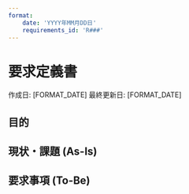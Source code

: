 ```yaml
---
format:
    date: 'YYYY年MM月DD日'
    requirements_id: 'R###'
---
```


# 要求定義書

作成日: [FORMAT_DATE] 最終更新日: [FORMAT_DATE]

## 目的

<!-- 目的を記載されていない場合はユーザーにフィードバックする -->

## 現状・課題 (As-Is)

<!-- 現状・課題を記載する -->

## 要求事項 (To-Be)

<!-- 
    要求事項をテーブルで記載する

    === 優先度(P0 ~ P4) ===

    P0 => 必須
    P1 => 
    P2 => 
    P3 =>
    P4 => 対象外

    フォーマット

    |       ID       |     要求事項     |    現状・課題   |
    | -------------- | -------------- | -------------- |
    | R001           | Content Cell   | Content Cell   |
    | R002           | Content Cell   | Content Cell   |
-->